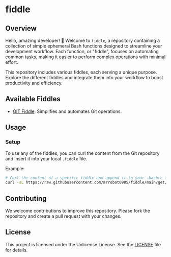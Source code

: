 # fiddle

## Overview

Hello, amazing developer! 🤖 Welcome to `fiddle`, a repository containing a collection of simple ephemeral Bash functions designed to streamline your development workflow. Each function, or "fiddle", focuses on automating common tasks, making it easier to perform complex operations with minimal effort.

This repository includes various fiddles, each serving a unique purpose. Explore the different fiddles and integrate them into your workflow to boost productivity and efficiency.

## Available Fiddles

- [GIT Fiddle](docs/GIT.md): Simplifies and automates Git operations.

## Usage

### Setup

To use any of the fiddles, you can curl the content from the Git repository and insert it into your local `.fiddle` file.

Example:
```bash
# Curl the content of a specific fiddle and append it to your .bashrc file
curl -sL https://raw.githubusercontent.com/mrrobot0985/fiddle/main/get/git-fiddle.sh | sh
```

## Contributing

We welcome contributions to improve this repository. Please fork the repository and create a pull request with your changes.

## License

This project is licensed under the Unlicense License. See the [LICENSE](LICENSE) file for details.